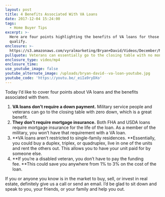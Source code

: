 ```yaml
---
layout: post
title: 4 Benefits Associated With VA Loans
date: 2017-12-04 15:24:00
tags:
  - Home Buyer Tips
excerpt: >-
  Here are four points highlighting the benefits of VA loans for those who
  qualify.
enclosure: >-
  https://s3.amazonaws.com/vyralmarketing/Bryan+David/Videos/December/Mississippi+Gulf+Coast+Real+Estate+Agent-+Military+Relocation+Professionals.mp4
pullquote: Veterans can essentially go to the closing table with no money down.
enclosure_type: video/mp4
enclosure_time:
use_youtube_image: false
youtube_alternate_image: /uploads/bryan-david--va-loan-youtube.jpg
youtube_code: 'https://youtu.be/_eiIa9ryDXo'
---
```



<!--base32-c9gq6t9k68pp6eb7e4v78ebb6rw70w1pcnh3et9mervkgtb2c8v74xtq61vk6cv5d1v3cckm65u66y3je1uq4x3mcht7cdtrf1u6pdhtd1r70rv26dhpgw3bcdw7cd1pchn3crbmetpp8rvj6xkq4u3acdj72dk7ewrq4tbqe9rk4wkmdtjpux3bcdu32x34dtn3cxvr75nkcx38dcv7gctk6wupwuv3e9h70t34e4tp6y9k6xjk8x9qc5w36t9pehrkerb4ddq66u3n6wu78rkdcgr7ccv3egrpprv8d9r6ay1kc8v32ukbd9w36d1q65v36rvrc9q68t386rv7cuv46thqcdv7f0tp8rv8e4v7et3md9jqgv9p71t78x33f1t6prvr65u68rvp6dkp4rhjccuq8w31cdu6mbb2c5tpactj-base32-->

Today I’d like to cover four points about VA loans and the benefits associated with them.

1. **VA loans don’t require a down payment.** Military service people and veterans can go to the closing table with zero down, which is a great benefit.
2. **They don’t require mortgage insurance.** Both FHA and USDA loans require mortgage insurance for the life of the loan. As a member of the military, you won’t have that requirement with a VA loan.<br><!--base32-c9gq6t9k68pp6eb7e4v78ebb6rw70w1pcnh3et9mervkgtb2c8v74xtq61vk6cv5d1v3cckm65u66y3je1uq4x3mcht7cdtrf1u6pdhtd1r70rv26dhpgw3bcdw7cd1pchn3crbmetpp8rvj6xkq4u3acdj72dk7ewrq4tbqe9rk4wkmdtjpux3bcdu32x34dtn3cxvr75nkcx38dcv7eebgcdm74uv3cmtpwdk4ddnp6y3pdmv7guvh6huq8w33chrkcxb4ddj6avkee4t78rk4cnm74dv1f0rpprved9nk0y1he0v3jx1qcdjk6cv5f1upprvrc9t3cdbee0v68cvhchj6wdv5cnh6mrv7e9rpaxbmdnjkgxvh71t78x35ehq3erbqddh3cdbae0w7auv26tu6gw35c9h34rtnehr62rvmd8pp4rbkcmtk4-base32-->
3. **VA loans aren’t restricted to single-family residences.&nbsp;**Essentially, you could buy a duplex, triplex, or quadruplex, live in one of the units and rent the others out. This allows you to have your unit paid for by someone else.
4. **If you’re a disabled veteran, you don’t have to pay the funding fee.&nbsp;**This could save you anywhere from 1% to 3% on the cost of the loan.

If you or anyone you know is in the market to buy, sell, or invest in real estate, definitely give us a call or send an email. I’d be glad to sit down and speak to you, your friends, or your family and help you out.